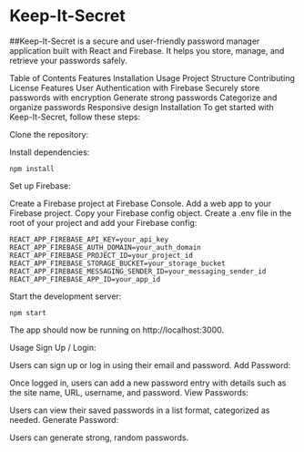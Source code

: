 # Keep-It-Secret
##Keep-It-Secret is a secure and user-friendly password manager application built with React and Firebase. It helps you store, manage, and retrieve your passwords safely.

Table of Contents
Features
Installation
Usage
Project Structure
Contributing
License
Features
User Authentication with Firebase
Securely store passwords with encryption
Generate strong passwords
Categorize and organize passwords
Responsive design
Installation
To get started with Keep-It-Secret, follow these steps:

Clone the repository:

Install dependencies:

```
npm install
```
Set up Firebase:

Create a Firebase project at Firebase Console.
Add a web app to your Firebase project.
Copy your Firebase config object.
Create a .env file in the root of your project and add your Firebase config:

```
REACT_APP_FIREBASE_API_KEY=your_api_key
REACT_APP_FIREBASE_AUTH_DOMAIN=your_auth_domain
REACT_APP_FIREBASE_PROJECT_ID=your_project_id
REACT_APP_FIREBASE_STORAGE_BUCKET=your_storage_bucket
REACT_APP_FIREBASE_MESSAGING_SENDER_ID=your_messaging_sender_id
REACT_APP_FIREBASE_APP_ID=your_app_id
```
Start the development server:

```
npm start
```
The app should now be running on http://localhost:3000.

Usage
Sign Up / Login:

Users can sign up or log in using their email and password.
Add Password:

Once logged in, users can add a new password entry with details such as the site name, URL, username, and password.
View Passwords:

Users can view their saved passwords in a list format, categorized as needed.
Generate Password:

Users can generate strong, random passwords.
